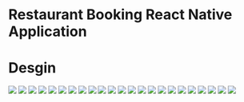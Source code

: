# Restaurant Booking React Native Application 

# Desgin
<div>
  <img src="https://res.cloudinary.com/chemthan2202/image/upload/v1608009348/small_Screen_Shot_2020_12_15_at_12_09_23_PM_ae70c66bb9.png?19490"/>
  <img src="https://res.cloudinary.com/chemthan2202/image/upload/v1608009347/small_Screen_Shot_2020_12_15_at_12_09_52_PM_be0a4d5a68.png?19491"/>
  <img src="https://res.cloudinary.com/chemthan2202/image/upload/v1608009347/small_Screen_Shot_2020_12_15_at_12_09_57_PM_ca786196fb.png?19492"/>
  <img src="https://res.cloudinary.com/chemthan2202/image/upload/v1608009347/small_Screen_Shot_2020_12_15_at_12_09_52_PM_be0a4d5a68.png?19493"/>
  <img src="https://res.cloudinary.com/chemthan2202/image/upload/v1608009346/small_Screen_Shot_2020_12_15_at_12_09_38_PM_ef14e70b64.png?19494"/>
  <img src="https://res.cloudinary.com/chemthan2202/image/upload/v1608009346/small_Screen_Shot_2020_12_15_at_12_10_08_PM_fa20d993ae.png?19495"/>
  <img src="https://res.cloudinary.com/chemthan2202/image/upload/v1608009345/small_Screen_Shot_2020_12_15_at_12_10_45_PM_dca555141b.png?19496"/>
  <img src="https://res.cloudinary.com/chemthan2202/image/upload/v1608009344/small_Screen_Shot_2020_12_15_at_12_11_03_PM_212d688b6a.png?19497"/>
  <img src="https://res.cloudinary.com/chemthan2202/image/upload/v1608009344/small_Screen_Shot_2020_12_15_at_12_11_52_PM_c747df42ed.png?19498"/>
  <img src="https://res.cloudinary.com/chemthan2202/image/upload/v1608009344/small_Screen_Shot_2020_12_15_at_12_11_12_PM_a2b931a58e.png?19499"/>
  <img src="https://res.cloudinary.com/chemthan2202/image/upload/v1608009344/small_Screen_Shot_2020_12_15_at_12_11_24_PM_1ced72fed0.png?22201"/>
  <img src="https://res.cloudinary.com/chemthan2202/image/upload/v1608009344/small_Screen_Shot_2020_12_15_at_12_11_24_PM_1ced72fed0.png?22202"/>
  <img src="https://res.cloudinary.com/chemthan2202/image/upload/v1608009344/small_Screen_Shot_2020_12_15_at_12_11_24_PM_1ced72fed0.png?22203"/>
  <img src="https://res.cloudinary.com/chemthan2202/image/upload/v1608009344/small_Screen_Shot_2020_12_15_at_12_11_24_PM_1ced72fed0.png?22204"/>
  <img src="https://res.cloudinary.com/chemthan2202/image/upload/v1608009344/small_Screen_Shot_2020_12_15_at_12_11_24_PM_1ced72fed0.png?22205"/>
  <img src="https://res.cloudinary.com/chemthan2202/image/upload/v1608009347/small_Screen_Shot_2020_12_15_at_12_09_52_PM_be0a4d5a68.png?22206"/>
  <img src="https://res.cloudinary.com/chemthan2202/image/upload/v1608009347/small_Screen_Shot_2020_12_15_at_12_09_52_PM_be0a4d5a68.png?22207"/>
  <img src="https://res.cloudinary.com/chemthan2202/image/upload/v1608009347/small_Screen_Shot_2020_12_15_at_12_09_52_PM_be0a4d5a68.png?22208"/>
  <img src="https://res.cloudinary.com/chemthan2202/image/upload/v1608009347/small_Screen_Shot_2020_12_15_at_12_09_52_PM_be0a4d5a68.png?22209"/>
  <img src="https://res.cloudinary.com/chemthan2202/image/upload/v1608009347/small_Screen_Shot_2020_12_15_at_12_09_52_PM_be0a4d5a68.png?22210"/>
  <img src="https://res.cloudinary.com/chemthan2202/image/upload/v1608009347/small_Screen_Shot_2020_12_15_at_12_09_52_PM_be0a4d5a68.png?19492.62500000077"/>
  <img src="https://res.cloudinary.com/chemthan2202/image/upload/v1608009347/small_Screen_Shot_2020_12_15_at_12_09_52_PM_be0a4d5a68.png?19492.62500000077"/>
  <img src="https://res.cloudinary.com/chemthan2202/image/upload/v1608009347/small_Screen_Shot_2020_12_15_at_12_09_52_PM_be0a4d5a68.png?19492.62500000077"/>


</div>
